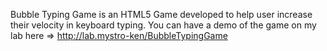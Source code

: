 Bubble Typing Game is an HTML5 Game developed to help user increase their velocity in keyboard typing. You can have a demo of the game on my lab here => http://lab.mystro-ken/BubbleTypingGame 
